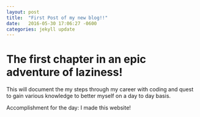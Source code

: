 ```yaml
---
layout: post
title:  "First Post of my new blog!!"
date:   2016-05-30 17:06:27 -0600
categories: jekyll update
---
```

# The first chapter in an epic adventure of laziness!
This will document the my steps through my career with coding and quest to gain various knowledge to better myself on a day to day basis.

Accomplishment for the day: I made this website!
